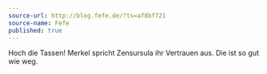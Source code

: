 ```yaml
---
source-url: http://blog.fefe.de/?ts=af8bf721
source-name: Fefe
published: true
---
```


<p>Hoch die Tassen! Merkel spricht Zensursula ihr Vertrauen aus. Die ist so gut wie weg.</p>


